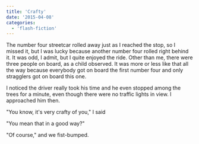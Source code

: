 ```yaml
---
title: 'Crafty'
date: '2015-04-08'
categories:
  - 'flash-fiction'
---
```


The number four streetcar rolled away just as I reached the stop, so I missed
it, but I was lucky because another number four rolled right behind it. It was
odd, I admit, but I quite enjoyed the ride. Other than me, there were three
people on board, as a child observed. It was more or less like that all the way
because everybody got on board the first number four and only stragglers got on
board this one.

<!-- truncate -->


I noticed the driver really took his time and he even stopped among the trees
for a minute, even though there were no traffic lights in view. I approached him
then.

"You know, it's very crafty of you," I said

"You mean that in a good way?"

"Of course," and we fist-bumped.
